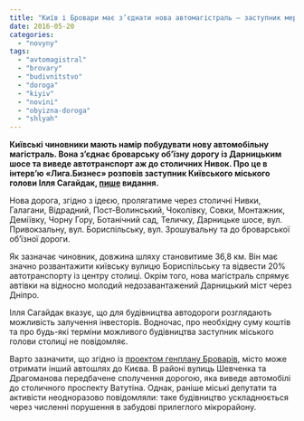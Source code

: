 ```yaml
---
title: "Київ і Бровари має з’єднати нова автомагістраль – заступник мера столиці"
date: 2016-05-20
categories: 
  - "novyny"
tags: 
  - "avtomagistral"
  - "brovary"
  - "budivnitstvo"
  - "doroga"
  - "kiyiv"
  - "novini"
  - "obyizna-doroga"
  - "shlyah"
---
```


**Київські чиновники мають намір побудувати нову автомобільну магістраль. Вона з’єднає броварську об’їзну дорогу із Дарницьким шосе та виведе автотранспорт аж до столичних Нивок. Про це в інтерв’ю «Лига.Бизнес» розповів заступник Київського міського голови Ілля Сагайдак, [пише](http://biz.liga.net/all/transport/intervyu/3367500-zammera-kieva-na-kreshchatike-poyavyatsya-nazemnye-perekhody.htm) видання.**

Нова дорога, згідно з ідеєю, пролягатиме через столичні Нивки, Галагани, Відрадний, Пост-Волинський, Чоколівку, Совки, Монтажник, Деміївку, Чорну Гору, Ботанічний сад, Теличку, Дарницьке шосе, вул. Привокзальну, вул. Бориспільську, вул. Зрошувальну та до броварської об’їзної дороги.

Як зазначає чиновник, довжина шляху становитиме 36,8 км. Він має значно розвантажити київську вулицю Бориспільську та відвести 20% автотранспорту із центру столиці. Окрім того, нова магістраль спрямує автівки на відносно молодий недозавантажений Дарницький міст через Дніпро.

Ілля Сагайдак вказує, що для будівництва автодороги розглядають можливість залучення інвесторів. Водночас, про необхідну суму коштів та про будь-які терміни можливого будівництва заступник міського голови столиці не повідомляє.

Варто зазначити, що згідно із [проектом генплану Броварів](https://mpz.brovary.org/proekt-generalnogo-planu-brovariv-vinesli-na-gromadske-obgovorennya/), місто може отримати інший автошлях до Києва. В районі вулиць Шевченка та Драгоманова передбачене сполучення дорогою, яка виведе автомобілі до столичного проспекту Ватутіна. Однак, раніше міські депутати та активісти неодноразово повідомляли: таке будівництво ускладнюється через численні порушення в забудові прилеглого мікрорайону.
